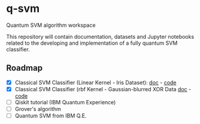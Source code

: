 # q-svm
Quantum SVM algorithm workspace

This repository will contain documentation, datasets and Jupyter notebooks related to the developing and implementation of a fully quantum SVM classifier.

## Roadmap

- [x] Classical SVM Classifier (Linear Kernel - Iris Dataset): [doc](/docs/svm_theory.pdf) - [code](https://github.com/mario-ambrosino/q-svm/blob/master/code/Classical%20SVM%20-%20Iris%20Dataset.ipynb) 
- [x] Classical SVM Classifier (rbf Kernel - Gaussian-blurred XOR Data [doc](/docs/svm_theory.pdf) - [code](/code/Classical%20Kernel%20SVM%20-%20XOR.ipynb)
- [ ] Qiskit tutorial (IBM Quantum Experience)
- [ ] Grover's algorithm 
- [ ] Quantum SVM from IBM Q.E.
